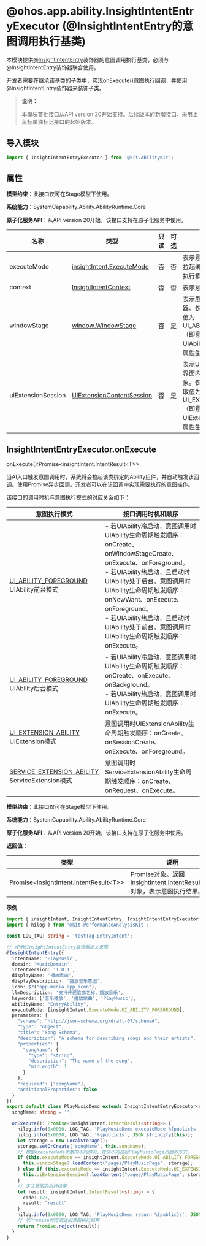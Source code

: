 # @ohos.app.ability.InsightIntentEntryExecutor (@InsightIntentEntry的意图调用执行基类)

本模块提供[@InsightIntentEntry](js-apis-app-ability-InsightIntentDecorator.md#insightintententry)装饰器的意图调用执行基类，必须与@InsightIntentEntry装饰器联合使用。

开发者需要在继承该基类的子类中，实现[onExecute()](#insightintententryexecutoronexecute)意图执行回调，并使用@InsightIntentEntry装饰器来装饰子类。

> **说明：**
>
> 本模块首批接口从API version 20开始支持。后续版本的新增接口，采用上角标单独标记接口的起始版本。

## 导入模块

```ts
import { InsightIntentEntryExecutor } from '@kit.AbilityKit';
```

## 属性

**模型约束**：此接口仅可在Stage模型下使用。

**系统能力**：SystemCapability.Ability.AbilityRuntime.Core

**原子化服务API**：从API version 20开始，该接口支持在原子化服务中使用。

| 名称               | 类型            | 只读         | 可选 | 说明                                                         |
| ------------------ | ----------------| ---------- | ---- | ------------------------------------------------------------ |
| executeMode        | [insightIntent.ExecuteMode](./js-apis-app-ability-insightIntent.md#executemode) | 否       | 否   | 表示意图调用执行模式。即拉起绑定的Ability时支持的执行模式。|
| context            | [InsightIntentContext](./js-apis-app-ability-insightIntentContext.md)          | 否       | 否  | 表示意图调用执行上下文。 |
| windowStage        | [window.WindowStage](../apis-arkui/arkts-apis-window-WindowStage.md#windowstage9)       | 否       | 是   | 表示展示意图的窗口管理器。仅当execuMode字段取值为UI_ABILITY_FOREGROUND（即意图调用需要将UIAbility显示在前台时），该属性生效。    |
| uiExtensionSession     | [UIExtensionContentSession](./js-apis-app-ability-uiExtensionContentSession.md)       | 否       | 是   | 表示[UIExtensionAbility](./js-apis-app-ability-uiExtensionAbility.md)加载界面内容时创建的实例对象。仅当executeMode字段取值为UI_EXTENSION_ABILITY（即意图调用需要拉起UIExtensionAbility时），该属性生效。    |

## InsightIntentEntryExecutor.onExecute

onExecute():Promise\<insightIntent.IntentResult\<T>>

当AI入口触发意图调用时，系统将会拉起该类绑定的Ability组件，并自动触发该回调。使用Promise异步回调。开发者可以在该回调中实现需要执行的意图操作。

该接口的调用时机与意图执行模式的对应关系如下：

| 意图执行模式 | 接口调用时机和顺序 |
| ----------- | -----------------|
| [UI_ABILITY_FOREGROUND](./js-apis-app-ability-insightIntent.md#executemode)<br/>UIAbility前台模式 | - 若UIAbility冷启动，意图调用时UIAbility生命周期触发顺序：onCreate、onWindowStageCreate、onExecute、onForeground。<br/>- 若UIAbility热启动，且启动时UIAbility处于后台，意图调用时UIAbility生命周期触发顺序：onNewWant、onExecute、onForeground。<br/>- 若UIAbility热启动，且启动时UIAbility处于前台，意图调用时UIAbility生命周期触发顺序：onExecute。 |
| [UI_ABILITY_FOREGROUND](./js-apis-app-ability-insightIntent.md#executemode)<br/>UIAbility后台模式 | - 若UIAbility冷启动，意图调用时UIAbility生命周期触发顺序：onCreate、onExecute、onBackground。<br/>- 若UIAbility热启动，意图调用时UIAbility生命周期触发顺序：onExecute。 |
| [UI_EXTENSION_ABILITY](./js-apis-app-ability-insightIntent.md#executemode)<br />UIExtension模式 | 意图调用时UIExtensionAbility生命周期触发顺序：onCreate、onSessionCreate、onExecute、onForeground。 |
|<!--DelRow-->[SERVICE_EXTENSION_ABILITY](./js-apis-app-ability-insightIntent-sys.md)<br />ServiceExtension模式 | 意图调用时ServiceExtensionAbility生命周期触发顺序：onCreate、onRequest、onExecute。 |

**模型约束**：此接口仅可在Stage模型下使用。

**系统能力**：SystemCapability.Ability.AbilityRuntime.Core

**原子化服务API**：从API version 20开始，该接口支持在原子化服务中使用。

**返回值：**

| 类型 | 说明 |
|------|-----|
| Promise\<insightIntent.IntentResult\<T>>| Promise对象。返回[insightIntent.IntentResult\<T>](js-apis-app-ability-insightIntent.md#intentresultt20)对象，表示意图执行结果。|

**示例**

```ts
import { insightIntent, InsightIntentEntry, InsightIntentEntryExecutor } from '@kit.AbilityKit';
import { hilog } from '@kit.PerformanceAnalysisKit';

const LOG_TAG: string = 'testTag-EntryIntent';

// 使用@InsightIntentEntry装饰器定义意图
@InsightIntentEntry({
  intentName: 'PlayMusic',
  domain: 'MusicDomain',
  intentVersion: '1.0.1',
  displayName: '播放歌曲',
  displayDescription: '播放音乐意图',
  icon: $r("app.media.app_icon"),
  llmDescription: '支持传递歌曲名称，播放音乐',
  keywords: ['音乐播放', '播放歌曲', 'PlayMusic'],
  abilityName: "EntryAbility",
  executeMode: [insightIntent.ExecuteMode.UI_ABILITY_FOREGROUND],
  parameters: {
    "schema": "http://json-schema.org/draft-07/schema#",
    "type": "object",
    "title": "Song Schema",
    "description": "A schema for describing songs and their artists",
    "properties": {
      "songName": {
        "type": "string",
        "description": "The name of the song",
        "minLength": 1
      }
    },
    "required": ["songName"],
    "additionalProperties": false
  }
})
export default class PlayMusicDemo extends InsightIntentEntryExecutor<string> {
  songName: string = '';

  onExecute(): Promise<insightIntent.IntentResult<string>> {
    hilog.info(0x0000, LOG_TAG, 'PlayMusicDemo executeMode %{public}s', JSON.stringify(this.executeMode));
    hilog.info(0x0000, LOG_TAG, '%{public}s', JSON.stringify(this));
    let storage = new LocalStorage();
    storage.setOrCreate('songName', this.songName);
    // 根据executeMode参数的不同情况，提供不同拉起PlayMusicPage页面的方式。
    if (this.executeMode == insightIntent.ExecuteMode.UI_ABILITY_FOREGROUND) {
      this.windowStage?.loadContent("pages/PlayMusicPage", storage);       
    } else if (this.executeMode == insightIntent.ExecuteMode.UI_EXTENSION_ABILITY) {
      this.uiExtensionSession?.loadContent("pages/PlayMusicPage", storage);
    }
    // 定义意图的执行结果
    let result: insightIntent.IntentResult<string> = {
      code: 123,
      result: "result"
    }
    hilog.info(0x0000, LOG_TAG, 'PlayMusicDemo return %{public}s', JSON.stringify(result));
    // 以Promise的方式返回意图执行结果
    return Promise.reject(result);
  }
}
```
